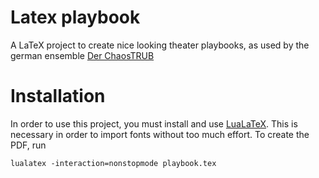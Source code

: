 # Latex playbook
A LaTeX project to create nice looking theater playbooks, as used by the german ensemble [Der ChaosTRUB](http://chaostrub.de)

# Installation
In order to use this project, you must install and use [LuaLaTeX](http://www.luatex.org). This is necessary in order to import fonts without too much effort. To create the PDF, run

```(bash)
lualatex -interaction=nonstopmode playbook.tex
```
